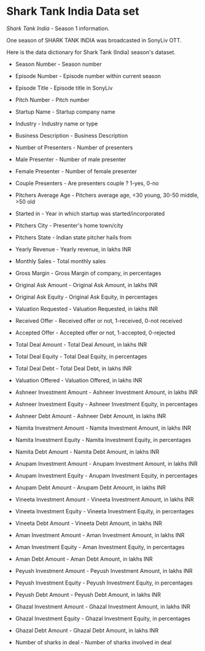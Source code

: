 # Shark Tank India Data set

_Shark Tank India_ - Season 1 information.

One season of SHARK TANK INDIA was broadcasted in SonyLiv OTT.


Here is the data dictionary for Shark Tank (India) season's dataset.


- Season Number - Season number

- Episode Number - Episode number within current season

- Episode Title - Episode title in SonyLiv

- Pitch Number - Pitch number

- Startup Name - Startup company name

- Industry - Industry name or type

- Business Description - Business Description

- Number of Presenters - Number of presenters

- Male Presenter - Number of male presenter

- Female Presenter - Number of female presenter

- Couple Presenters - Are presenters couple ? 1-yes, 0-no

- Pitchers Average Age - Pitchers average age, <30 young, 30-50 middle, >50 old

- Started in - Year in which startup was started/incorporated

- Pitchers City - Presenter's home town/city

- Pitchers State - Indian state pitcher hails from

- Yearly Revenue - Yearly revenue, in lakhs INR

- Monthly Sales - Total monthly sales

- Gross Margin - Gross Margin of company, in percentages

- Original Ask Amount - Original Ask Amount, in lakhs INR

- Original Ask Equity - Original Ask Equity, in percentages

- Valuation Requested - Valuation Requested, in lakhs INR

- Received Offer - Received offer or not, 1-received, 0-not received

- Accepted Offer - Accepted offer or not, 1-accepted, 0-rejected

- Total Deal Amount - Total Deal Amount, in lakhs INR

- Total Deal Equity - Total Deal Equity, in percentages

- Total Deal Debt - Total Deal Debt, in lakhs INR

- Valuation Offered - Valuation Offered, in lakhs INR

- Ashneer Investment Amount - Ashneer Investment Amount, in lakhs INR

- Ashneer Investment Equity - Ashneer Investment Equity, in percentages

- Ashneer Debt Amount - Ashneer Debt Amount, in lakhs INR

- Namita Investment Amount - Namita Investment Amount, in lakhs INR

- Namita Investment Equity - Namita Investment Equity, in percentages

- Namita Debt Amount - Namita Debt Amount, in lakhs INR

- Anupam Investment Amount - Anupam Investment Amount, in lakhs INR

- Anupam Investment Equity - Anupam Investment Equity, in percentages

- Anupam Debt Amount - Anupam Debt Amount, in lakhs INR

- Vineeta Investment Amount - Vineeta Investment Amount, in lakhs INR

- Vineeta Investment Equity - Vineeta Investment Equity, in percentages

- Vineeta Debt Amount - Vineeta Debt Amount, in lakhs INR

- Aman Investment Amount - Aman Investment Amount, in lakhs INR

- Aman Investment Equity - Aman Investment Equity, in percentages

- Aman Debt Amount - Aman Debt Amount, in lakhs INR

- Peyush Investment Amount - Peyush Investment Amount, in lakhs INR

- Peyush Investment Equity - Peyush Investment Equity, in percentages

- Peyush Debt Amount - Peyush Debt Amount, in lakhs INR

- Ghazal Investment Amount - Ghazal Investment Amount, in lakhs INR

- Ghazal Investment Equity - Ghazal Investment Equity, in percentages

- Ghazal Debt Amount - Ghazal Debt Amount, in lakhs INR

- Number of sharks in deal - Number of sharks involved in deal
